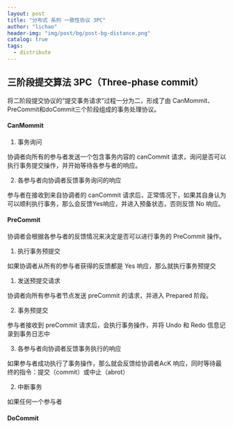```yaml
---
layout: post
title: "分布式 系列 一致性协议 3PC"
author: "lichao"
header-img: "img/post/bg/post-bg-distance.png"
catalog: true
tags:
  - distribute
---
```



## 三阶段提交算法 3PC（Three-phase commit）

将二阶段提交协议的“提交事务请求”过程一分为二，形成了由 CanMommit、PreCommit和doCommit三个阶段组成的事务处理协议。

#### CanMommit

1. 事务询问

协调者向所有的参与者发送一个包含事务内容的 canCommit 请求，询问是否可以执行事务提交操作，并开始等待各参与者的响应。

2. 各参与者向协调者反馈事务询问的响应

参与者在接收到来自协调者的 canCommit 请求后，正常情况下，如果其自身认为可以顺利执行事务，那么会反馈Yes响应，并进入预备状态，否则反馈 No 响应。

#### PreCommit
协调者会根据各参与者的反馈情况来决定是否可以进行事务的 PreCommit 操作。

1. 执行事务预提交

  如果协调者从所有的参与者获得的反馈都是 Yes 响应，那么就执行事务预提交

  1. 发送预提交请求

  协调者向所有参与者节点发送 preCommit 的请求，并进入 Prepared 阶段。

  2. 事务预提交

  参与者接收到 preCommit 请求后，会执行事务操作，并将 Undo 和 Redo 信息记录到事务日志中

  3. 各参与者向协调者反馈事务执行的响应

  如果参与者成功执行了事务操作，那么就会反馈给协调者AcK 响应，同时等待最终的指令：提交（commit）或中止（abrot）

2. 中断事务

如果任何一个参与者


#### DoCommit

